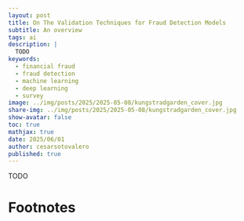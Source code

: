 ```yaml
---
layout: post
title: On The Validation Techniques for Fraud Detection Models
subtitle: An overview
tags: ai
description: |
  TODO
keywords:
  - financial fraud
  - fraud detection
  - machine learning
  - deep learning
  - survey
image: ../img/posts/2025/2025-05-08/kungstradgarden_cover.jpg
share-img: ../img/posts/2025/2025-05-08/kungstradgarden_cover.jpg
show-avatar: false
toc: true
mathjax: true
date: 2025/06/01
author: cesarsotovalero
published: true
---
```


TODO

# Footnotes

